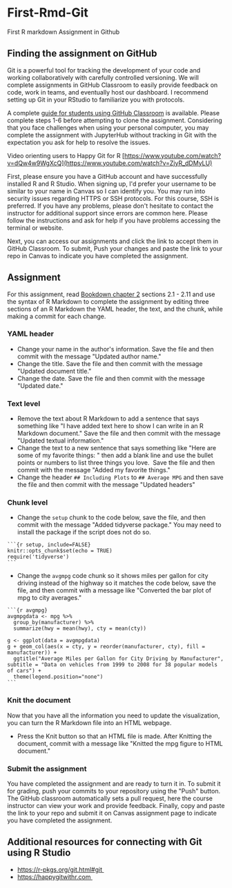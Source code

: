 # First-Rmd-Git

First R markdown Assignment in Github

## Finding the assignment on GitHub

Git is a powerful tool for tracking the development of your code and working collaboratively with carefully controlled versioning.
We will complete assignments in GitHub Classroom to easily provide feedback on code, work in teams, and eventually host our dashboard.
I recommend setting up Git in your RStudio to familiarize you with protocols. 

A complete [guide for students using GitHub Classroom](https://github.com/jfiksel/github-classroom-for-students) is available. Please complete steps 1-6 before attempting to clone the assignment. Considering that you face challenges when using your personal computer, you may complete the assignment with JupyterHub without tracking in Git with the expectation you ask for help to resolve the issues.

Video orienting users to Happy Git for R [https://www.youtube.com/watch?v=dQw4w9WgXcQ](https://www.youtube.com/watch?v=ZjyR_dDMyLU)

First, please ensure you have a GitHub account and have successfully installed R and R Studio. When signing up, I'd prefer your username to be similar to your name in Canvas so I can identify you. You may run into security issues regarding HTTPS or SSH protocols. For this course, SSH is preferred. If you have any problems, please don't hesitate to contact the instructor for additional support since errors are common here. 
Please follow the instructions and ask for help if you have problems accessing the terminal or website.

Next, you can access our assignments and click the link to accept them in GitHub Classroom. To submit, Push your changes and paste the link to your repo in Canvas to indicate you have completed the assignment.

## Assignment

For this assignment, read [Bookdown chapter 2](https://bookdown.org/yihui/rmarkdown/basics.html) sections 2.1 - 2.11 and use the syntax of R Markdown to complete the assignment by editing three sections of an R Markdown the YAML header, the text, and the chunk, while making a commit for each change.  

### YAML header

- Change your name in the author's information. Save the file and then commit with the message "Updated author name."
- Change the title. Save the file and then commit with the message "Updated document title."
- Change the date. Save the file and then commit with the message "Updated date."

### Text level

- Remove the text about R Markdown to add a sentence that says something like "I have added text here to show I can write in an R Markdown document." Save the file and then commit with the message "Updated textual information."
- Change the text to a new sentence that says something like "Here are some of my favorite things: " then add a blank line and use the bullet points or numbers to list three things you love.  Save the file and then commit with the message "Added my favorite things."
- Change the header `## Including Plots` to `## Average MPG` and then save the file and then commit with the message "Updated headers"

### Chunk level

- Change the `setup` chunk to the code below, save the file, and then commit with the message "Added tidyverse package." You may need to install the package if the script does not do so. 

````
```{r setup, include=FALSE}
knitr::opts_chunk$set(echo = TRUE)
require('tidyverse')
```
````

- Change the `avgmpg` code chunk so it shows miles per gallon for city driving instead of the highway so it matches the code below, save the file, and then commit with a message like "Converted the bar plot of mpg to city averages." 

```` 
```{r avgmpg}
avgmpgdata <- mpg %>% 
  group_by(manufacturer) %>% 
  summarize(hwy = mean(hwy), cty = mean(cty))

g <- ggplot(data = avgmpgdata)
g + geom_col(aes(x = cty, y = reorder(manufacturer, cty), fill = manufacturer)) +
  ggtitle("Average Miles per Gallon for City Driving by Manufacturer", subtitle = "Data on vehicles from 1999 to 2008 for 38 popular models of cars") +
  theme(legend.position="none") 
```
````  

### Knit the document
Now that you have all the information you need to update the visualization, you can turn the R Markdown file into an HTML webpage. 

- Press the Knit button so that an HTML file is made. After Knitting the document, commit with a message like "Knitted the mpg figure to HTML document."

### Submit the assignment

You have completed the assignment and are ready to turn it in. To submit it for grading, push your commits to your repository using the "Push" button. The GitHub classroom automatically sets a pull request, here the course instructor can view your work and provide feedback. Finally, copy and paste the link to your repo and submit it on Canvas assignment page to indicate you have completed the assignment.

## Additional resources for connecting with Git using R Studio

- https://r-pkgs.org/git.html#git 
- https://happygitwithr.com 
